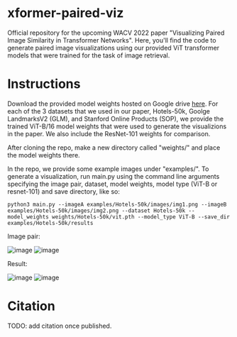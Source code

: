 # xformer-paired-viz
Official repository for the upcoming WACV 2022 paper "Visualizing Paired Image Similarity in Transformer Networks". Here, you'll find the code to generate paired image visualizations using our provided ViT transformer models that were trained for the task of image retrieval.

# Instructions

Download the provided model weights hosted on Google drive [here](https://drive.google.com/drive/folders/1IJPFw6JsT9jtKHHeALcb4xNgAuRc5cqj?usp=sharing). For each of the 3 datasets that we used in our paper, Hotels-50k, Goolge LandmarksV2 (GLM), and Stanford Online Products (SOP), we provide the trained ViT-B/16 model weights that were used to generate the visualizions in the paper. We also include the ResNet-101 weights for comparison. 

After cloning the repo, make a new directory called "weights/" and place the model weights there. 

In the repo, we provide some example images under "examples/". To generate a visualization, run main.py using the command line arguments specifying the image pair, dataset, model weights, model type (ViT-B or resnet-101) and save directory, like so:

    python3 main.py --imageA examples/Hotels-50k/images/img1.png --imageB examples/Hotels-50k/images/img2.png --dataset Hotels-50k --model_weights weights/Hotels-50k/vit.pth --model_type ViT-B --save_dir examples/Hotels-50k/results
    
Image pair:

![image](https://user-images.githubusercontent.com/70965199/137340831-783d6fa6-23ad-431b-b695-301cf897b94a.png) ![image](https://user-images.githubusercontent.com/70965199/137340902-059ee951-538b-4abb-a9ab-f790c67bd60c.png)

Result:

![image](https://user-images.githubusercontent.com/70965199/137340994-bb40d94d-3a28-4ca4-9d0f-2e98adee870b.png) ![image](https://user-images.githubusercontent.com/70965199/137341020-d05e11c8-fc47-4ca5-8966-61897ba1d928.png)

# Citation

TODO: add citation once published.
